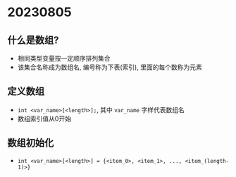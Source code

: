 # 20230805

## 什么是数组?
* 相同类型变量按一定顺序排列集合
* 该集合名称成为数组名, 编号称为下表(索引), 里面的每个数称为元素

## 定义数组
* `int <var_name>[<length>];`, 其中 `var_name` 字样代表数组名
* 数组索引值从0开始

## 数组初始化
* `int <var_name>[<length>] = {<item_0>, <item_1>, ..., <item_(length-1)>}`
